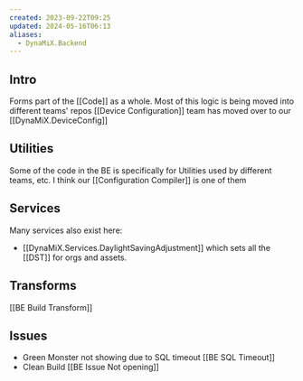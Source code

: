 ```yaml
---
created: 2023-09-22T09:25
updated: 2024-05-16T06:13
aliases:
  - DynaMiX.Backend
---
```


## Intro

Forms part of the [[Code]] as a whole.
Most of this logic is being moved into different teams' repos
[[Device Configuration]] team has moved over to our [[DynaMiX.DeviceConfig]]

## Utilities

Some of the code in the BE is specifically for Utilities used by different teams, etc.
I think our [[Configuration Compiler]] is one of them

## Services

Many services also exist here: 
- [[DynaMiX.Services.DaylightSavingAdjustment]] which sets all the [[DST]] for orgs and assets.

## Transforms

[[BE Build Transform]]

## Issues

- Green Monster not showing due to SQL timeout [[BE SQL Timeout]]
- Clean Build [[BE Issue Not opening]]